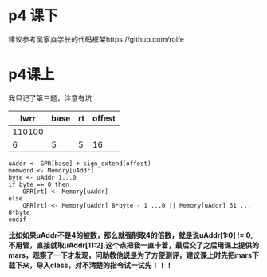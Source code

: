 # p4 课下

建议参考吴家焱学长的代码框架https://github.com/roife

# p4课上

我只记了第三题，注意有坑

| lwrr   | base | rt   | offest |
| ------ | ---- | ---- | ------ |
| 110100 |      |      |        |
| 6      | 5    | 5    | 16     |

```
uAddr <- GPR[base] + sign_extend(offest)
memword <- Memory[uAddr]
byte <- uAddr 1...0
if byte == 0 then
	GPR[rt] <- Memory[uAddr]
else
	GPR[rt] <- Memory[uAddr] 8*byte - 1 ...0 || Memory[uAddr] 31 ... 8*byte
endif
```

**比如如果uAddr不是4的被数，那么就强制取4的倍数，就是说uAddr[1:0] != 0,不用管，直接就取uAddr[11:2],这个点把我一直卡着，最后交了之后用课上提供的mars，观察了一下才发现，问助教他说是为了方便测评，建议课上时先把mars下载下来，导入class，对不清楚的指令试一试先！！！**



